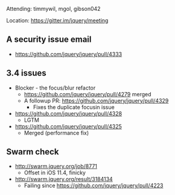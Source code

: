 Attending: timmywil, mgol, gibson042

Location: https://gitter.im/jquery/meeting

## A security issue email
* https://github.com/jquery/jquery/pull/4333 
## 3.4 issues 
* Blocker - the focus/blur refactor
  - https://github.com/jquery/jquery/pull/4279 merged
  - A followup PR: https://github.com/jquery/jquery/pull/4329
    * Fixes the duplicate focusin issue
* https://github.com/jquery/jquery/pull/4328
  - LGTM
* https://github.com/jquery/jquery/pull/4325
  - Merged (performance fix)

## Swarm check
* http://swarm.jquery.org/job/8771 
  - Offset in iOS 11.4, finicky
* http://swarm.jquery.org/result/3184134
  - Failing since https://github.com/jquery/jquery/pull/4223 
